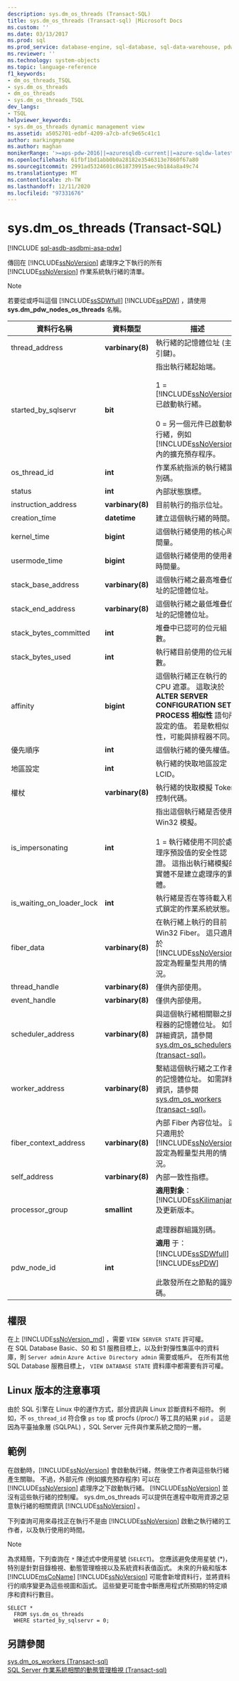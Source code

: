 ```yaml
---
description: sys.dm_os_threads (Transact-SQL)
title: sys.dm_os_threads (Transact-sql) |Microsoft Docs
ms.custom: ''
ms.date: 03/13/2017
ms.prod: sql
ms.prod_service: database-engine, sql-database, sql-data-warehouse, pdw
ms.reviewer: ''
ms.technology: system-objects
ms.topic: language-reference
f1_keywords:
- dm_os_threads_TSQL
- sys.dm_os_threads
- dm_os_threads
- sys.dm_os_threads_TSQL
dev_langs:
- TSQL
helpviewer_keywords:
- sys.dm_os_threads dynamic management view
ms.assetid: a5052701-edbf-4209-a7cb-afc9e65c41c1
author: markingmyname
ms.author: maghan
monikerRange: '>=aps-pdw-2016||=azuresqldb-current||=azure-sqldw-latest||>=sql-server-2016||=sqlallproducts-allversions||>=sql-server-linux-2017||=azuresqldb-mi-current'
ms.openlocfilehash: 61fbf1bd1abb0b0a28182e3546313e7860f67a80
ms.sourcegitcommit: 2991ad5324601c8618739915aec9b184a8a49c74
ms.translationtype: MT
ms.contentlocale: zh-TW
ms.lasthandoff: 12/11/2020
ms.locfileid: "97331676"
---
```

# <a name="sysdm_os_threads-transact-sql"></a>sys.dm_os_threads (Transact-SQL)
[!INCLUDE [sql-asdb-asdbmi-asa-pdw](../../includes/applies-to-version/sql-asdb-asdbmi-asa-pdw.md)]

  傳回在 [!INCLUDE[ssNoVersion](../../includes/ssnoversion-md.md)] 處理序之下執行的所有 [!INCLUDE[ssNoVersion](../../includes/ssnoversion-md.md)] 作業系統執行緒的清單。  
  
> [!NOTE]  
>  若要從或呼叫這個 [!INCLUDE[ssSDWfull](../../includes/sssdwfull-md.md)] [!INCLUDE[ssPDW](../../includes/sspdw-md.md)] ，請使用 **sys.dm_pdw_nodes_os_threads** 名稱。  
  
|資料行名稱|資料類型|描述|  
|-----------------|---------------|-----------------|  
|thread_address|**varbinary(8)**|執行緒的記憶體位址 (主索引鍵)。|  
|started_by_sqlservr|**bit**|指出執行緒起始端。<br /><br /> 1 = [!INCLUDE[ssNoVersion](../../includes/ssnoversion-md.md)] 已啟動執行緒。<br /><br /> 0 = 另一個元件已啟動執行緒，例如 [!INCLUDE[ssNoVersion](../../includes/ssnoversion-md.md)] 內的擴充預存程序。|  
|os_thread_id|**int**|作業系統指派的執行緒識別碼。|  
|status|**int**|內部狀態旗標。|  
|instruction_address|**varbinary(8)**|目前執行的指示位址。|  
|creation_time|**datetime**|建立這個執行緒的時間。|  
|kernel_time|**bigint**|這個執行緒使用的核心時間量。|  
|usermode_time|**bigint**|這個執行緒使用的使用者時間量。|  
|stack_base_address|**varbinary(8)**|這個執行緒之最高堆疊位址的記憶體位址。|  
|stack_end_address|**varbinary(8)**|這個執行緒之最低堆疊位址的記憶體位址。|  
|stack_bytes_committed|**int**|堆疊中已認可的位元組數。|  
|stack_bytes_used|**int**|執行緒目前使用的位元組數。|  
|affinity|**bigint**|這個執行緒正在執行的 CPU 遮罩。 這取決於 **ALTER SERVER CONFIGURATION SET PROCESS 相似性** 語句所設定的值。 若是軟相似性，可能與排程器不同。|  
|優先順序|**int**|這個執行緒的優先權值。|  
|地區設定|**int**|執行緒的快取地區設定 LCID。|  
|權杖|**varbinary(8)**|執行緒的快取模擬 Token 控制代碼。|  
|is_impersonating|**int**|指出這個執行緒是否使用 Win32 模擬。<br /><br /> 1 = 執行緒使用不同於處理序預設值的安全性認證。 這指出執行緒模擬的實體不是建立處理序的實體。|  
|is_waiting_on_loader_lock|**int**|執行緒是否在等待載入程式鎖定的作業系統狀態。|  
|fiber_data|**varbinary(8)**|在執行緒上執行的目前 Win32 Fiber。 這只適用於 [!INCLUDE[ssNoVersion](../../includes/ssnoversion-md.md)] 設定為輕量型共用的情況。|  
|thread_handle|**varbinary(8)**|僅供內部使用。|  
|event_handle|**varbinary(8)**|僅供內部使用。|  
|scheduler_address|**varbinary(8)**|與這個執行緒相關聯之排程器的記憶體位址。 如需詳細資訊，請參閱 [sys.dm_os_schedulers &#40;transact-sql&#41;](../../relational-databases/system-dynamic-management-views/sys-dm-os-schedulers-transact-sql.md)。|  
|worker_address|**varbinary(8)**|繫結這個執行緒之工作者的記憶體位址。 如需詳細資訊，請參閱 [sys.dm_os_workers &#40;transact-sql&#41;](../../relational-databases/system-dynamic-management-views/sys-dm-os-workers-transact-sql.md)。|  
|fiber_context_address|**varbinary(8)**|內部 Fiber 內容位址。 這只適用於 [!INCLUDE[ssNoVersion](../../includes/ssnoversion-md.md)] 設定為輕量型共用的情況。|  
|self_address|**varbinary(8)**|內部一致性指標。|  
|processor_group|**smallint**|**適用對象**：[!INCLUDE[ssKilimanjaro](../../includes/sskilimanjaro-md.md)] 及更新版本。<br /><br /> 處理器群組識別碼。|  
|pdw_node_id|**int**|**適用** 于： [!INCLUDE[ssSDWfull](../../includes/sssdwfull-md.md)] 、 [!INCLUDE[ssPDW](../../includes/sspdw-md.md)]<br /><br /> 此散發所在之節點的識別碼。|  
  
## <a name="permissions"></a>權限

在上 [!INCLUDE[ssNoVersion_md](../../includes/ssnoversion-md.md)] ，需要 `VIEW SERVER STATE` 許可權。   
在 SQL Database Basic、S0 和 S1 服務目標上，以及針對彈性集區中的資料庫，則 `Server admin` `Azure Active Directory admin` 需要或帳戶。 在所有其他 SQL Database 服務目標上， `VIEW DATABASE STATE` 資料庫中都需要有許可權。   

## <a name="notes-on-linux-version"></a>Linux 版本的注意事項

由於 SQL 引擎在 Linux 中的運作方式，部分資訊與 Linux 診斷資料不相符。 例如，不 `os_thread_id` 符合像 `ps` `top` 或 procfs (/proc/) 等工具的結果 `pid` 。  這是因為平臺抽象層 (SQLPAL) ，SQL Server 元件與作業系統之間的一層。

## <a name="examples"></a>範例  
 在啟動時，[!INCLUDE[ssNoVersion](../../includes/ssnoversion-md.md)] 會啟動執行緒，然後使工作者與這些執行緒產生關聯。 不過，外部元件 (例如擴充預存程序) 可以在 [!INCLUDE[ssNoVersion](../../includes/ssnoversion-md.md)] 處理序之下啟動執行緒。 [!INCLUDE[ssNoVersion](../../includes/ssnoversion-md.md)] 並沒有這些執行緒的控制權。 sys.dm_os_threads 可以提供在進程中取用資源之惡意執行緒的相關資訊 [!INCLUDE[ssNoVersion](../../includes/ssnoversion-md.md)] 。  
  
 下列查詢可用來尋找正在執行不是由 [!INCLUDE[ssNoVersion](../../includes/ssnoversion-md.md)] 啟動之執行緒的工作者，以及執行使用的時間。  
  
> [!NOTE]
>  為求精簡，下列查詢在 `*` 陳述式中使用星號 (`SELECT`)。 您應該避免使用星號 (*)，特別是針對目錄檢視、動態管理檢視以及系統資料表值函式。 未來的升級和版本 [!INCLUDE[msCoName](../../includes/msconame-md.md)] [!INCLUDE[ssNoVersion](../../includes/ssnoversion-md.md)] 可能會新增資料行，並將資料行的順序變更為這些視圖和函式。 這些變更可能會中斷應用程式所預期的特定順序和資料行數目。  
  
```  
SELECT *  
  FROM sys.dm_os_threads  
  WHERE started_by_sqlservr = 0;  
```  
  
## <a name="see-also"></a>另請參閱  
  [sys.dm_os_workers &#40;Transact-sql&#41;](../../relational-databases/system-dynamic-management-views/sys-dm-os-workers-transact-sql.md)   
 [SQL Server 作業系統相關的動態管理檢視 &#40;Transact-sql&#41;](../../relational-databases/system-dynamic-management-views/sql-server-operating-system-related-dynamic-management-views-transact-sql.md)  
  
  


